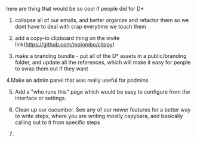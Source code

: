 here are thing that would be so cool if people did for D*

1. collapse all of our emails, and better organize and refactor them so we dont have to deal with crap everytime we touch them

2. add a copy-to clipboard thing on the invite link(https://github.com/mojombo/clippy)

3. make a branding bundle - put all of the D* assets in a public/branding folder, and update all the references, which will make it easy for people to swap them out if they want

4.Make an admin panel that was really useful for podmins

5. Add a "who runs this" page which would be easy to configure from the interface or settings.

6. Clean up our cucumber.  See any of our newer features for a better way to write steps, where you are writing mostly capybara, and basically calling out to it from specific steps

7.